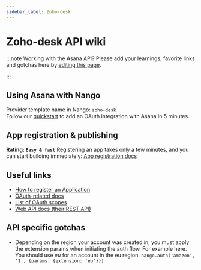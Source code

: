 ```yaml
---
sidebar_label: Zoho-desk
---
```


# Zoho-desk API wiki

:::note Working with the Asana API?
Please add your learnings, favorite links and gotchas here by [editing this page](https://github.com/nangohq/nango/tree/master/docs/docs/providers/zoho-desk.md).

:::

## Using Asana with Nango

Provider template name in Nango: `zoho-desk`  
Follow our [quickstart](../quickstart.md) to add an OAuth integration with Asana in 5 minutes.

## App registration & publishing

**Rating: `Easy & fast`**
Registering an app takes only a few minutes, and you can start building immediately: [App registration docs](https://desk.zoho.com/DeskAPIDocument#OauthTokens#RegisteringAClient)


## Useful links

- [How to register an Application](https://desk.zoho.com/DeskAPIDocument#OauthTokens#RegisteringAClient)
- [OAuth-related docs](https://desk.zoho.com/DeskAPIDocument#OauthTokens)
- [List of OAuth scopes](https://desk.zoho.com/DeskAPIDocument#OauthTokens#OAuthScopes)
- [Web API docs (their REST API)](https://desk.zoho.com/DeskAPIDocument#Introduction)

## API specific gotchas

- Depending on the region your account was created in, you must apply the extension params when initiating the auth flow. For example here. You should use _eu_ for an account in the eu region. `nango.auth('amazon', '1', {params: {extension: 'eu'}})`
